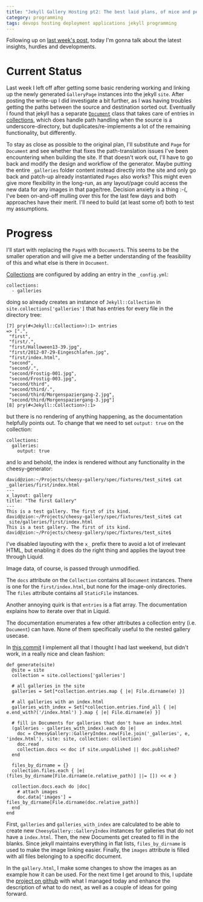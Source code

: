 ```yaml
---
title: "Jekyll Gallery Hosting pt2: The best laid plans, of mice and persons ..."
category: programming
tags: devops hosting deployment applications jekyll programming
---
```


Following up on [last week's post](../2020-01-05-detailed-plans), today I'm gonna talk about the latest insights, hurdles and developments.

# Current Status

Last week I left off after getting some basic rendering working and linking up the newly generated `GalleryPage` instances into the jekyll `site`. After posting the write-up I did investigate a bit further, as I was having troubles getting the paths between the source and destination sorted out. Eventually I found that jekyll has a separate [`Document`](https://github.com/jekyll/jekyll/blob/654d3810395f2247a699b3aa3f828bc6d1ef30f6/lib/jekyll/document.rb) class that takes care of entries in [collections](https://jekyllrb.com/docs/collections/), which does handle path handling when the source is a underscore-directory, but duplicates/re-implements a lot of the remaining functionality, but differently.

To stay as close as possible to the original plan, I'll substitute and `Page` for `Document` and see whether that fixes the path-translation issues I've been encountering when building the site. If that doesn't work out, I'll have to go back and modify the design and workflow of the generator. Maybe putting the entire `_galleries` folder content instead directly into the site and only go back and patch-up already instantiated `Pages` also works? This might even give more flexibility in the long-run, as any layout/page could access the new data for any images in that page/tree. Decision anxiety is a thing :-(, I've been on-and-off mulling over this for the last few days and both approaches have their merit. I'll need to build (at least some of) both to test my assumptions.

# Progress

I'll start with replacing the `Page`s with `Document`s. This seems to be the smaller operation and will give me a better understanding of the feasibility of this and what else is there in `Document`.

[Collections](https://jekyllrb.com/docs/collections/) are configured by adding an entry in the `_config.yml`:

```
collections:
  - galleries
```

doing so already creates an instance of `Jekyll::Collection` in `site.collections['galleries']` that has entries for every file in the directory tree:

```
[7] pry(#<Jekyll::Collection>):1> entries
=> [".",
 "first",
 "first/.",
 "first/Halloween13-39.jpg",
 "first/2012-07-29-Eingeschlafen.jpg",
 "first/index.html",
 "second",
 "second/.",
 "second/Frostig-001.jpg",
 "second/Frostig-003.jpg",
 "second/third",
 "second/third/.",
 "second/third/Morgenspaziergang-2.jpg",
 "second/third/Morgenspaziergang-3.jpg"]
[8] pry(#<Jekyll::Collection>):1>
```

but there is no rendering of anything happening, as the documentation helpfully points out. To change that we need to set `output: true` on the collection:

```
collections:
  galleries:
    output: true
```

and lo and behold, the index is rendered without any functionality in the cheesy-generator:

```
david@zion:~/Projects/cheesy-gallery/spec/fixtures/test_site$ cat _galleries/first/index.html
---
x_layout: gallery
title: "The first Gallery"
---
This is a test gallery. The first of its kind.
david@zion:~/Projects/cheesy-gallery/spec/fixtures/test_site$ cat _site/galleries/first/index.html
This is a test gallery. The first of its kind.
david@zion:~/Projects/cheesy-gallery/spec/fixtures/test_site$
```

I've disabled layouting with the `x_` prefix there to avoid a lot of irrelevant HTML, but enabling it does do the right thing and applies the layout tree through Liquid.

Image data, of course, is passed through unmodified.

The `docs` attribute on the `Collection` contains all `Document` instances. There is one for the `first/index.html`, but none for the image-only directories. The `files` attribute contains all `StaticFile` instances.

Another annoying quirk is that `entries` is a flat array. The documentation explains how to iterate over that in Liquid.

The documentation enumerates a few other attributes a collection entry (i.e. `Document`) can have. None of them specifically useful to the nested gallery usecase.

In [this commit](https://github.com/DavidS/cheesy-gallery/commit/d95692f21c25fb677b7748a350afca55e6dcd584) I implement all that I thought I had last weekend, but didn't work, in a really nice and clean fashion:

```
def generate(site)
  @site = site
  collection = site.collections['galleries']

  # all galleries in the site
  galleries = Set[*collection.entries.map { |e| File.dirname(e) }]

  # all galleries with an index.html
  galleries_with_index = Set[*collection.entries.find_all { |e| e.end_with?('/index.html') }.map { |e| File.dirname(e) }]

  # fill in Documents for galleries that don't have an index.html
  (galleries - galleries_with_index).each do |e|
    doc = CheesyGallery::GalleryIndex.new(File.join('_galleries', e, 'index.html'), site: site, collection: collection)
    doc.read
    collection.docs << doc if site.unpublished || doc.published?
  end

  files_by_dirname = {}
  collection.files.each { |e| (files_by_dirname[File.dirname(e.relative_path)] ||= []) << e }

  collection.docs.each do |doc|
    # attach images
    doc.data['images'] = files_by_dirname[File.dirname(doc.relative_path)]
  end
end
```

First, `galleries` and `galleries_with_index` are calculated to be able to create new `CheesyGallery::GalleryIndex` instances for galleries that do not have a `index.html`. Then, the new Documents get created to fill in the blanks. Since jekyll maintains everything in flat lists, `files_by_dirname` is used to make the image linking easier. Finally, the `images` attribute is filled with all files belonging to a specific document.

In the `gallery.html`, I make some changes to show the images as an example how it can be used. For the next time I get around to this, I update the [project on github](https://github.com/DavidS/cheesy-gallery/projects/1) with what I managed today and enhance the description of what to do next, as well as a couple of ideas for going forward.
